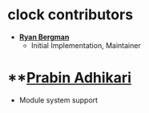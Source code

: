 # clock contributors

* **[Ryan Bergman](https://github.com/ryber)**
  * Initial Implementation, Maintainer
# **[Prabin Adhikari](https://github.com/PrabinAdhikari)
  * Module system support
